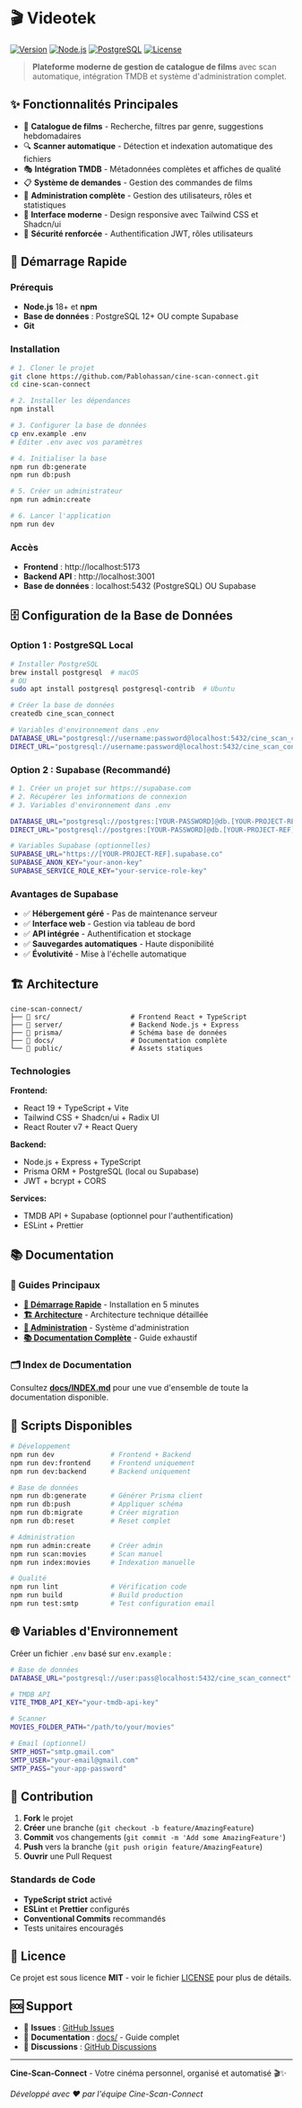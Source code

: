# 🎬 Videotek

[![Version](https://img.shields.io/badge/version-1.0.0-blue.svg)](https://github.com/Pablohassan/cine-scan-connect)
[![Node.js](https://img.shields.io/badge/Node.js-18+-green.svg)](https://nodejs.org/)
[![PostgreSQL](https://img.shields.io/badge/PostgreSQL-12+-blue.svg)](https://www.postgresql.org/)
[![License](https://img.shields.io/badge/license-MIT-green.svg)](LICENSE)

> **Plateforme moderne de gestion de catalogue de films** avec scan automatique, intégration TMDB et système d'administration complet.

## ✨ Fonctionnalités Principales

- 🎯 **Catalogue de films** - Recherche, filtres par genre, suggestions hebdomadaires
- 🔍 **Scanner automatique** - Détection et indexation automatique des fichiers
- 🎭 **Intégration TMDB** - Métadonnées complètes et affiches de qualité
- 📋 **Système de demandes** - Gestion des commandes de films
- 👑 **Administration complète** - Gestion des utilisateurs, rôles et statistiques
- 🎨 **Interface moderne** - Design responsive avec Tailwind CSS et Shadcn/ui
- 🔐 **Sécurité renforcée** - Authentification JWT, rôles utilisateurs

## 🚀 Démarrage Rapide

### Prérequis

- **Node.js** 18+ et **npm**
- **Base de données** : PostgreSQL 12+ OU compte Supabase
- **Git**

### Installation

```bash
# 1. Cloner le projet
git clone https://github.com/Pablohassan/cine-scan-connect.git
cd cine-scan-connect

# 2. Installer les dépendances
npm install

# 3. Configurer la base de données
cp env.example .env
# Éditer .env avec vos paramètres

# 4. Initialiser la base
npm run db:generate
npm run db:push

# 5. Créer un administrateur
npm run admin:create

# 6. Lancer l'application
npm run dev
```

### Accès

- **Frontend** : http://localhost:5173
- **Backend API** : http://localhost:3001
- **Base de données** : localhost:5432 (PostgreSQL) OU Supabase

## 🗄️ Configuration de la Base de Données

### Option 1 : PostgreSQL Local

```bash
# Installer PostgreSQL
brew install postgresql  # macOS
# OU
sudo apt install postgresql postgresql-contrib  # Ubuntu

# Créer la base de données
createdb cine_scan_connect

# Variables d'environnement dans .env
DATABASE_URL="postgresql://username:password@localhost:5432/cine_scan_connect"
DIRECT_URL="postgresql://username:password@localhost:5432/cine_scan_connect"
```

### Option 2 : Supabase (Recommandé)

```bash
# 1. Créer un projet sur https://supabase.com
# 2. Récupérer les informations de connexion
# 3. Variables d'environnement dans .env

DATABASE_URL="postgresql://postgres:[YOUR-PASSWORD]@db.[YOUR-PROJECT-REF].supabase.co:5432/postgres"
DIRECT_URL="postgresql://postgres:[YOUR-PASSWORD]@db.[YOUR-PROJECT-REF].supabase.co:5432/postgres"

# Variables Supabase (optionnelles)
SUPABASE_URL="https://[YOUR-PROJECT-REF].supabase.co"
SUPABASE_ANON_KEY="your-anon-key"
SUPABASE_SERVICE_ROLE_KEY="your-service-role-key"
```

### Avantages de Supabase

- ✅ **Hébergement géré** - Pas de maintenance serveur
- ✅ **Interface web** - Gestion via tableau de bord
- ✅ **API intégrée** - Authentification et stockage
- ✅ **Sauvegardes automatiques** - Haute disponibilité
- ✅ **Évolutivité** - Mise à l'échelle automatique

## 🏗️ Architecture

```
cine-scan-connect/
├── 📁 src/                    # Frontend React + TypeScript
├── 📁 server/                 # Backend Node.js + Express
├── 📁 prisma/                 # Schéma base de données
├── 📁 docs/                   # Documentation complète
└── 📁 public/                 # Assets statiques
```

### Technologies

**Frontend:**

- React 19 + TypeScript + Vite
- Tailwind CSS + Shadcn/ui + Radix UI
- React Router v7 + React Query

**Backend:**

- Node.js + Express + TypeScript
- Prisma ORM + PostgreSQL (local ou Supabase)
- JWT + bcrypt + CORS

**Services:**

- TMDB API + Supabase (optionnel pour l'authentification)
- ESLint + Prettier

## 📚 Documentation

### 📖 Guides Principaux

- **[🚀 Démarrage Rapide](docs/QUICKSTART.md)** - Installation en 5 minutes
- **[🏗️ Architecture](docs/ARCHITECTURE.md)** - Architecture technique détaillée
- **[👑 Administration](docs/ADMIN_AUTHENTICATION.md)** - Système d'administration
- **[📚 Documentation Complète](docs/README.md)** - Guide exhaustif

### 🗂️ Index de Documentation

Consultez **[docs/INDEX.md](docs/INDEX.md)** pour une vue d'ensemble de toute la documentation disponible.

## 🔧 Scripts Disponibles

```bash
# Développement
npm run dev              # Frontend + Backend
npm run dev:frontend     # Frontend uniquement
npm run dev:backend      # Backend uniquement

# Base de données
npm run db:generate      # Générer Prisma client
npm run db:push          # Appliquer schéma
npm run db:migrate       # Créer migration
npm run db:reset         # Reset complet

# Administration
npm run admin:create     # Créer admin
npm run scan:movies      # Scan manuel
npm run index:movies     # Indexation manuelle

# Qualité
npm run lint             # Vérification code
npm run build            # Build production
npm run test:smtp        # Test configuration email
```

## 🌐 Variables d'Environnement

Créer un fichier `.env` basé sur `env.example` :

```bash
# Base de données
DATABASE_URL="postgresql://user:pass@localhost:5432/cine_scan_connect"

# TMDB API
VITE_TMDB_API_KEY="your-tmdb-api-key"

# Scanner
MOVIES_FOLDER_PATH="/path/to/your/movies"

# Email (optionnel)
SMTP_HOST="smtp.gmail.com"
SMTP_USER="your-email@gmail.com"
SMTP_PASS="your-app-password"
```

## 🤝 Contribution

1. **Fork** le projet
2. **Créer** une branche (`git checkout -b feature/AmazingFeature`)
3. **Commit** vos changements (`git commit -m 'Add some AmazingFeature'`)
4. **Push** vers la branche (`git push origin feature/AmazingFeature`)
5. **Ouvrir** une Pull Request

### Standards de Code

- **TypeScript strict** activé
- **ESLint** et **Prettier** configurés
- **Conventional Commits** recommandés
- Tests unitaires encouragés

## 📄 Licence

Ce projet est sous licence **MIT** - voir le fichier [LICENSE](LICENSE) pour plus de détails.

## 🆘 Support

- 📧 **Issues** : [GitHub Issues](https://github.com/Pablohassan/cine-scan-connect/issues)
- 📖 **Documentation** : [docs/](docs/) - Guide complet
- 💬 **Discussions** : [GitHub Discussions](https://github.com/Pablohassan/cine-scan-connect/discussions)

---

**Cine-Scan-Connect** - Votre cinéma personnel, organisé et automatisé 🎬✨

_Développé avec ❤️ par l'équipe Cine-Scan-Connect_
